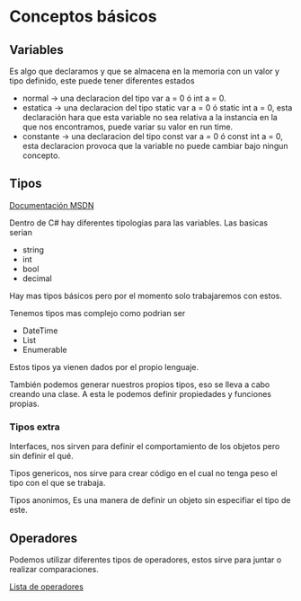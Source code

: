 # Conceptos básicos
## Variables
Es algo que declaramos y que se almacena en la memoria con un valor y tipo definido, este puede tener diferentes estados
- normal      -> una declaracion del tipo var a = 0 ó int a = 0.
- estatica    -> una declaracion del tipo static var a = 0 ó static int a = 0, esta declaración hara que esta variable no sea relativa a la instancia en la que nos encontramos, puede variar su valor en run time.
- constante   -> una declaracion del tipo const var a = 0 ó const int a = 0, esta declaracion provoca que la variable no puede cambiar bajo ningun concepto.

## Tipos
[Documentación MSDN](https://learn.microsoft.com/en-us/dotnet/csharp/fundamentals/types/)

Dentro de C# hay diferentes tipologias para las variables. Las basicas serian
- string
- int
- bool
- decimal

Hay mas tipos básicos pero por el momento solo trabajaremos con estos.

Tenemos tipos mas complejo como podrian ser
- DateTime
- List
- Enumerable

Estos tipos ya vienen dados por el propio lenguaje.

También podemos generar nuestros propios tipos, eso se lleva a cabo creando una clase. A esta le podemos definir propiedades y funciones propias.

### Tipos extra
Interfaces, nos sirven para definir el comportamiento de los objetos pero sin definir el qué.

Tipos genericos, nos sirve para crear código en el cual no tenga peso el tipo con el que se trabaja.

Tipos anonimos, Es una manera de definir un objeto sin especifiar el tipo de este.

## Operadores
Podemos utilizar diferentes tipos de operadores, estos sirve para juntar o realizar comparaciones.

[Lista de operadores](https://learn.microsoft.com/en-us/dotnet/csharp/language-reference/operators/)
